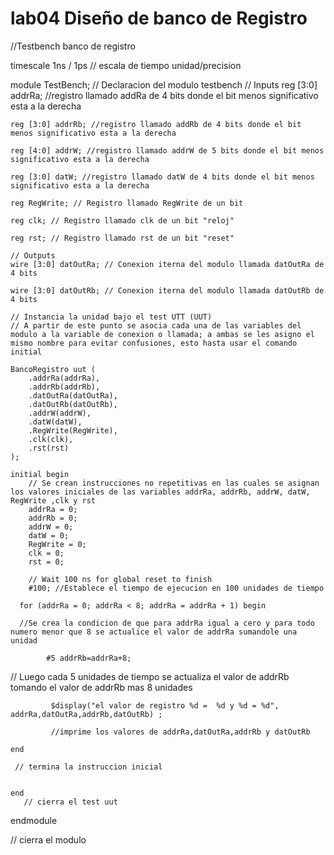 # lab04 Diseño de banco de Registro

//Testbench banco de registro

timescale 1ns / 1ps
// escala de tiempo unidad/precision

module TestBench;
// Declaracion del modulo testbench
	// Inputs
	reg [3:0] addrRa; //registro llamado addRa de 4 bits donde el bit menos significativo esta a la derecha
	
	reg [3:0] addrRb; //registro llamado addRb de 4 bits donde el bit menos significativo esta a la derecha
	
	reg [4:0] addrW; //registro llamado addrW de 5 bits donde el bit menos significativo esta a la derecha
	
	reg [3:0] datW; //registro llamado datW de 4 bits donde el bit menos significativo esta a la derecha
	
	reg RegWrite; // Registro llamado RegWrite de un bit 
	
	reg clk; // Registro llamado clk de un bit "reloj"
	
	reg rst; // Registro llamado rst de un bit "reset"

	// Outputs
	wire [3:0] datOutRa; // Conexion iterna del modulo llamada datOutRa de 4 bits
	
	wire [3:0] datOutRb; // Conexion iterna del modulo llamada datOutRb de 4 bits

	// Instancia la unidad bajo el test UTT (UUT)
	// A partir de este punto se asocia cada una de las variables del modulo a la variable de conexion o llamada; a ambas se les asigno el mismo nombre para evitar confusiones, esto hasta usar el comando initial
	
	BancoRegistro uut (
		.addrRa(addrRa), 
		.addrRb(addrRb), 
		.datOutRa(datOutRa), 
		.datOutRb(datOutRb), 
		.addrW(addrW), 
		.datW(datW), 
		.RegWrite(RegWrite), 
		.clk(clk), 
		.rst(rst)
	);

	initial begin
		// Se crean instrucciones no repetitivas en las cuales se asignan los valores iniciales de las variables addrRa, addrRb, addrW, datW, RegWrite ,clk y rst 
		addrRa = 0;
		addrRb = 0;
		addrW = 0;
		datW = 0;
		RegWrite = 0;
		clk = 0;
		rst = 0;

		// Wait 100 ns for global reset to finish
		#100; //Establece el tiempo de ejecucion en 100 unidades de tiempo
		
      for (addrRa = 0; addrRa < 8; addrRa = addrRa + 1) begin
      
      //Se crea la condicion de que para addrRa igual a cero y para todo numero menor que 8 se actualice el valor de addrRa sumandole una unidad
			
			#5 addrRb=addrRa+8;
// Luego cada 5 unidades de tiempo se actualiza el valor de addrRb tomando el valor de addrRb mas 8 unidades	

			 $display("el valor de registro %d =  %d y %d = %d", addrRa,datOutRa,addrRb,datOutRb) ;
			 
			 //imprime los valores de addrRa,datOutRa,addrRb y datOutRb
			 
    end
    
	 // termina la instruccion inicial
	 
			
	end
       // cierra el test uut
       
endmodule

 // cierra el modulo 
 
 
